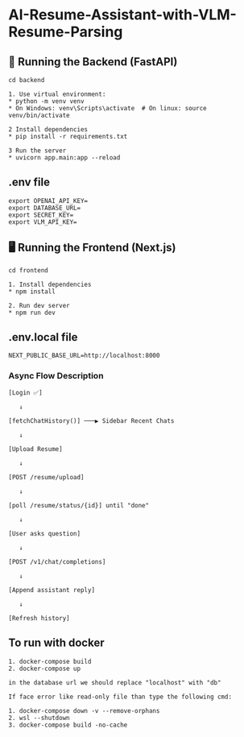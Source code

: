 # AI-Resume-Assistant-with-VLM-Resume-Parsing
## 🚀 Running the Backend (FastAPI)

```
cd backend

1. Use virtual environment:
* python -m venv venv
* On Windows: venv\Scripts\activate  # On linux: source venv/bin/activate 

2 Install dependencies
* pip install -r requirements.txt

3 Run the server
* uvicorn app.main:app --reload 

```
## .env file
```
export OPENAI_API_KEY=
export DATABASE_URL=
export SECRET_KEY=
export VLM_API_KEY=

```

## 🖥 Running the Frontend (Next.js)
```
cd frontend

1. Install dependencies
* npm install 

2. Run dev server
* npm run dev

```

## .env.local file
```
NEXT_PUBLIC_BASE_URL=http://localhost:8000

```

### Async Flow Description
```
[Login ✅]

   ↓
   
[fetchChatHistory()] ───▶ Sidebar Recent Chats

   ↓
   
[Upload Resume]

   ↓

[POST /resume/upload]

   ↓

[poll /resume/status/{id}] until "done"

   ↓

[User asks question]

   ↓

[POST /v1/chat/completions]

   ↓

[Append assistant reply]

   ↓

[Refresh history]
```


## To run with docker

```
1. docker-compose build
2. docker-compose up

in the database url we should replace "localhost" with "db"

If face error like read-only file than type the following cmd:

1. docker-compose down -v --remove-orphans
2. wsl --shutdown
3. docker-compose build -no-cache

 ```
